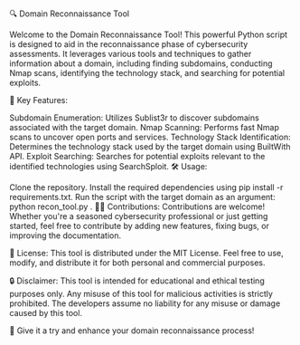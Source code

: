 🔍 Domain Reconnaissance Tool

Welcome to the Domain Reconnaissance Tool! This powerful Python script is designed to aid in the reconnaissance phase of cybersecurity assessments. It leverages various tools and techniques to gather information about a domain, including finding subdomains, conducting Nmap scans, identifying the technology stack, and searching for potential exploits.

🚀 Key Features:

Subdomain Enumeration: Utilizes Sublist3r to discover subdomains associated with the target domain.
Nmap Scanning: Performs fast Nmap scans to uncover open ports and services.
Technology Stack Identification: Determines the technology stack used by the target domain using BuiltWith API.
Exploit Searching: Searches for potential exploits relevant to the identified technologies using SearchSploit.
🛠️ Usage:

Clone the repository.
Install the required dependencies using pip install -r requirements.txt.
Run the script with the target domain as an argument: python recon_tool.py <domain>.
👨‍💻 Contributions:
Contributions are welcome! Whether you're a seasoned cybersecurity professional or just getting started, feel free to contribute by adding new features, fixing bugs, or improving the documentation.

📝 License:
This tool is distributed under the MIT License. Feel free to use, modify, and distribute it for both personal and commercial purposes.

🔒 Disclaimer:
This tool is intended for educational and ethical testing purposes only. Any misuse of this tool for malicious activities is strictly prohibited. The developers assume no liability for any misuse or damage caused by this tool.

🌟 Give it a try and enhance your domain reconnaissance process!
